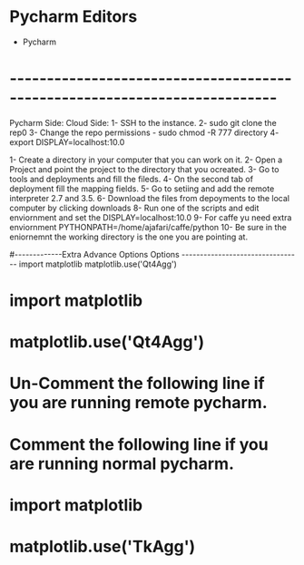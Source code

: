 # Pycharm Editors

* Pycharm

# --------------------------------------------------------------------------

Pycharm Side:
Cloud Side:
1- SSH to the instance.
2- sudo git clone the rep0
3- Change the repo permissions - sudo chmod -R 777 directory
4- export DISPLAY=localhost:10.0

1- Create a directory in your computer that you can work on it.
2- Open a Project and point the project to the directory that you ocreated.
3- Go to tools and deployments and fill the fileds.
4- On the second tab of deployment fill the mapping fields.
5- Go to setiing and add the remote interpreter 2.7 and 3.5.
6- Download the files from depoyments to the local computer by clicking downloads
8- Run one of the scripts and edit enviornment and set the DISPLAY=localhost:10.0
9- For caffe yu need extra enviornment PYTHONPATH=/home/ajafari/caffe/python
10- Be sure in the eniornemnt the working directory is the one you are pointing at.

#-------------Extra Advance Options Options ---------------------------------
import matplotlib
matplotlib.use('Qt4Agg')

# import matplotlib
# matplotlib.use('Qt4Agg')

# Un-Comment the following line if you are running remote pycharm.
# Comment the following line if you are running normal pycharm.
# import matplotlib
# matplotlib.use('TkAgg')

